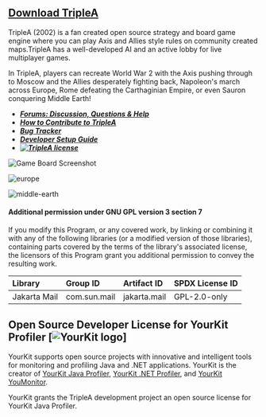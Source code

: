 ## [Download TripleA](http://triplea-game.org/download/)

TripleA (2002) is a fan created open source strategy and board game engine where you can play Axis and
Allies style rules on community created maps.TripleA has a well-developed AI and an active lobby for live
multiplayer games.

In TripleA, players can recreate World War 2 with the Axis pushing through to Moscow and the Allies
desperately fighting back, Napoleon's march across Europe, Rome defeating the Carthaginian Empire,
or even Sauron conquering Middle Earth!


  - ***[Forums: Discussion, Questions & Help](https://forums.triplea-game.org/category/10/help-questions)***
  - ***[How to Contribute to TripleA](/docs/contribute.md)***
  - ***[Bug Tracker](https://github.com/triplea-game/triplea/issues/new)***
  - ***[Developer Setup Guide](/docs/development/README.md)***
  - ***[![TripleA license](https://img.shields.io/github/license/triplea-game/triplea.svg?style=flat-square)](https://github.com/triplea-game/triplea/blob/master/LICENSE)***

![Game Board Screenshot](https://user-images.githubusercontent.com/12397753/36015523-a4e28a24-0d23-11e8-84c0-c4bd0ee19ce0.png)

![europe](https://user-images.githubusercontent.com/12397753/132109225-71e6c02d-425e-4b8d-9537-7ac66baebbfd.jpeg)

![middle-earth](https://user-images.githubusercontent.com/12397753/132109223-14a0aa2e-a950-4a5e-9937-3c4b52211cd9.jpeg)


#### Additional permission under GNU GPL version 3 section 7

If you modify this Program, or any covered work, by linking or combining it with any
of the following libraries (or a modified version of those libraries), containing
parts covered by the terms of the library's associated license, the licensors of
this Program grant you additional permission to convey the resulting work.

Library | Group ID | Artifact ID | SPDX License ID
:-- | :-- | :-- | :--
Jakarta Mail | com.sun.mail | jakarta.mail | GPL-2.0-only

## Open Source Developer License for YourKit Profiler [![YourKit logo](https://www.yourkit.com/images/yklogo.png)]

YourKit supports open source projects with innovative and intelligent tools for monitoring and profiling Java and .NET applications.
YourKit is the creator of <a href="https://www.yourkit.com/java/profiler/">YourKit Java Profiler</a>, <a href="https://www.yourkit.com/.net/profiler/">YourKit .NET Profiler</a>, and <a href="https://www.yourkit.com/youmonitor/">YourKit YouMonitor</a>.

YourKit grants the TripleA development project an open source license for YourKit Java Profiler.
